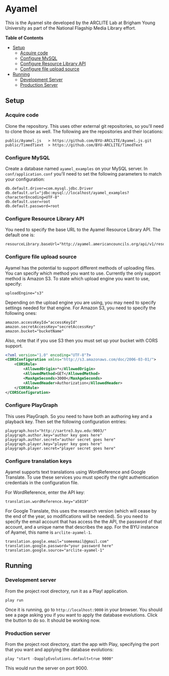 # Ayamel

This is the Ayamel site developed by the ARCLITE Lab at Brigham Young University as part of the National Flagship Media Library effort.

**Table of Contents**
 - <a href="#setup">Setup</a>
    - <a href="#acquire-code">Acquire code</a>
    - <a href="#configure-mysql">Configure MySQL</a>
    - <a href="#configure-resource-library-api">Configure Resource Library API</a>
    - <a href="#configure-file-upload-source">Configure file upload source</a>
 - <a href="#running">Running</a>
    - <a href="#development-server">Development Server</a>
    - <a href="#production-server">Production Server</a>

## Setup

### Acquire code

Clone the repository. This uses other external git repositories, so you'll need to clone those as well. The following are the repositories and their locations:

    public/Ayamel.js   > https://github.com/BYU-ARCLITE/Ayamel.js.git
    public/TimedTiext  > https://github.com/BYU-ARCLITE/TimedText
    
### Configure MySQL

Create a database named `ayamel_examples` on your MySQL server. In `conf/application.conf` you'll need to set the following parameters to match your configuration:

    db.default.driver=com.mysql.jdbc.Driver
    db.default.url="jdbc:mysql://localhost/ayamel_examples?characterEncoding=UTF-8"
    db.default.user=root
    db.default.password=root
    
### Configure Resource Library API

You need to specify the base URL to the Ayamel Resource Library API. The default one is:

    resourceLibrary.baseUrl="http://ayamel.americancouncils.org/api/v1/resources"
    
### Configure file upload source

Ayamel has the potential to support different methods of uploading files. You can specify which method you want to use. Currently the only support method is Amazon S3. To state which upload engine you want to use, specify:

    uploadEngine="s3"
    
Depending on the upload engine you are using, you may need to specify settings needed for that engine. For Amazon S3, you need to specify the following ones:

    amazon.accessKeyId="accessKeyId"
    amazon.secretAccessKey="secretAccessKey"
    amazon.bucket="bucketName"

Also, note that if you use S3 then you must set up your bucket with CORS support.
```xml
<?xml version="1.0" encoding="UTF-8"?>
<CORSConfiguration xmlns="http://s3.amazonaws.com/doc/2006-03-01/">
    <CORSRule>
        <AllowedOrigin>*</AllowedOrigin>
        <AllowedMethod>GET</AllowedMethod>
        <MaxAgeSeconds>3000</MaxAgeSeconds>
        <AllowedHeader>Authorization</AllowedHeader>
    </CORSRule>
</CORSConfiguration>
```

### Configure PlayGraph

This uses PlayGraph. So you need to have both an authoring key and a playback key. Then set the following configuration entries:

    playgraph.host="http://sartre3.byu.edu:9003/"
    playgraph.author.key="author key goes here"
    playgraph.author.secret="author secret goes here"
    playgraph.player.key="player key goes here"
    playgraph.player.secret="player secret goes here"

### Configure translation keys

Ayamel supports text translations using WordReference and Google Translate. To use these services you must specify the
right authentication credentials in the configuration file.

For WordReference, enter the API key:

    translation.wordReference.key="a5819"

For Google Translate, this uses the research version (which will cease by the end of the year, so modifications will be
needed). So you need to specify the email account that has access the the API, the password of that account, and a
unique name that describes the app. For the BYU instance of Ayamel, this name is `arclite-ayamel-1`.

    translation.google.email="someemail@gmail.com"
    translation.google.password="your password here"
    translation.google.source="arclite-ayamel-1"

## Running

### Development server
From the project root directory, run it as a Play! application.

    play run
    
Once it is running, go to `http://localhost:9000` in your browser. You should see a page asking you if you want to apply the database evolutions. Click the button to do so. It should be working now.

### Production server
From the project root directory, start the app with Play, specifying the port that you want and applying the database evolutions:

    play "start -DapplyEvolutions.default=true 9000"
    
This would run the server on port 9000.
